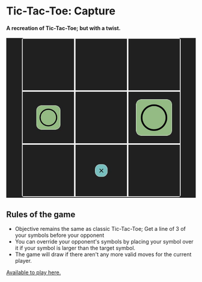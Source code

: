 
# Tic-Tac-Toe: Capture 
#### A recreation of Tic-Tac-Toe; but with a twist.

![Cover photo of Tic-Tac-Toe: Capture](https://raw.githubusercontent.com/GHWang28/tic-tac-toe-capture/main/images/tictactoe.jpg)
## Rules of the game
* Objective remains the same as classic Tic-Tac-Toe; Get a line of 3 of your symbols before your opponent
* You can override your opponent's symbols by placing your symbol over it if your symbol is larger than the target symbol.
* The game will draw if there aren't any more valid moves for the current player.

[Available to play here.](https://ghwang28.github.io/#/projects/tic-tac-toe-capture/)
